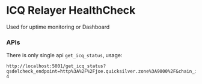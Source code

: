 # ICQ Relayer HealthCheck

Used for uptime monitoring or Dashboard

### APIs

There is only single api `get_icq_status`, usage:

```console
http://localhost:5001/get_icq_status?qsdelcheck_endpoint=http%3A%2F%2Fjoe.quicksilver.zone%3A9000%2F&chain_id=cosmoshub-4
```